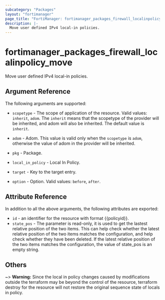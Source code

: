 ```yaml
---
subcategory: "Packages"
layout: "fortimanager"
page_title: "FortiManager: fortimanager_packages_firewall_localinpolicy_move"
description: |-
  Move user defined IPv4 local-in policies.
---
```


# fortimanager_packages_firewall_localinpolicy_move
Move user defined IPv4 local-in policies.

## Argument Reference


The following arguments are supported:

* `scopetype` - The scope of application of the resource. Valid values: `inherit`, `adom`. The `inherit` means that the scopetype of the provider will be inherited, and adom will also be inherited. The default value is `inherit`.
* `adom` - Adom. This value is valid only when the `scopetype` is `adom`, otherwise the value of adom in the provider will be inherited.
* `pkg` - Package.
* `local_in_policy` - Local In Policy.

* `target` - Key to the target entry.
* `option` - Option. Valid values: `before`, `after`.


## Attribute Reference

In addition to all the above arguments, the following attributes are exported:
* `id` - an identifier for the resource with format {{policyid}}.
* `state_pos` - The parameter is read-only, it is used to get the lastest relative position of the two items. This can help check whether the latest relative position of the two items matches the configuration, and help check whether they have been deleted. If the latest relative position of the two items matches the configuration, the value of state_pos is an empty string.

## Others

~> **Warning:** Since the local in policy changes caused by modifications outside the terraform may be beyond the control of the resource, terraform destroy for the resource will not restore the original sequence state of locals in policy.

